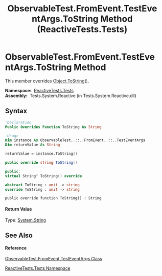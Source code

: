 ﻿---
title: ObservableTest.FromEvent.TestEventArgs.ToString Method  (ReactiveTests.Tests)
TOCTitle: ToString Method
ms:assetid: M:ReactiveTests.Tests.ObservableTest.FromEvent.TestEventArgs.ToString
ms:mtpsurl: https://msdn.microsoft.com/en-us/library/reactivetests.tests.observabletest.fromevent.testeventargs.tostring(v=VS.103)
ms:contentKeyID: 36619751
ms.date: 06/28/2011
mtps_version: v=VS.103
f1_keywords:
- ReactiveTests.Tests.ObservableTest.FromEvent.TestEventArgs.ToString
dev_langs:
- CSharp
- JScript
- VB
- FSharp
- c++
---

# ObservableTest.FromEvent.TestEventArgs.ToString Method

This member overrides [Object.ToString()](https://msdn.microsoft.com/en-us/library/7bxwbwt2).

**Namespace:**  [ReactiveTests.Tests](hh289046\(v=vs.103\).md)  
**Assembly:**  Tests.System.Reactive (in Tests.System.Reactive.dll)

## Syntax

``` vb
'Declaration
Public Overrides Function ToString As String
```

``` vb
'Usage
Dim instance As ObservableTest..::..FromEvent..::..TestEventArgs
Dim returnValue As String

returnValue = instance.ToString()
```

``` csharp
public override string ToString()
```

``` c++
public:
virtual String^ ToString() override
```

``` fsharp
abstract ToString : unit -> string 
override ToString : unit -> string 
```

``` jscript
public override function ToString() : String
```

#### Return Value

Type: [System.String](https://msdn.microsoft.com/en-us/library/s1wwdcbf)  

## See Also

#### Reference

[ObservableTest.FromEvent.TestEventArgs Class](hh315373\(v=vs.103\).md)

[ReactiveTests.Tests Namespace](hh289046\(v=vs.103\).md)

